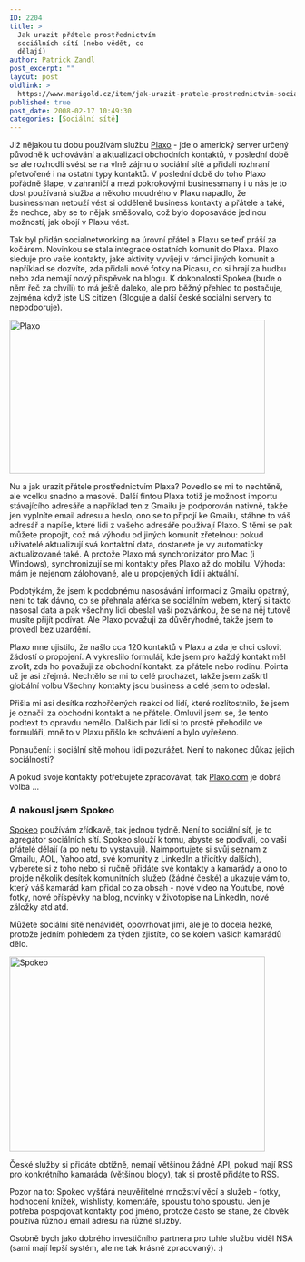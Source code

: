 ```yaml
---
ID: 2204
title: >
  Jak urazit přátele prostřednictvím
  sociálních sítí (nebo vědět, co
  dělají)
author: Patrick Zandl
post_excerpt: ""
layout: post
oldlink: >
  https://www.marigold.cz/item/jak-urazit-pratele-prostrednictvim-socialnich-siti-nebo-vedet-co-delaji
published: true
post_date: 2008-02-17 10:49:30
categories: [Sociální sítě]
---
```

Již nějakou tu dobu používám službu <a href="http://www.plaxo.com">Plaxo</a> - jde o americký server určený původně k uchovávání a aktualizaci obchodních kontaktů, v poslední době se ale rozhodli svést se na vlně zájmu o sociální sítě a přidali rozhraní přetvořené i na ostatní typy kontaktů. V poslední době do toho Plaxo pořádně šlape, v zahraničí a mezi pokrokovými businessmany i u nás je to dost používaná služba a někoho moudrého v Plaxu napadlo, že businessman netouží vést si odděleně business kontakty a přátele a také, že nechce, aby se to nějak směšovalo, což bylo doposaváde jedinou možností, jak obojí v Plaxu vést. 

Tak byl přidán socialnetworking na úrovní přátel a Plaxu se teď práší za kočárem. Novinkou se stala integrace ostatních komunit do Plaxa. Plaxo sleduje pro vaše kontakty, jaké aktivity vyvíjejí v rámci jiných komunit a například se dozvíte, zda přidali nové fotky na Picasu, co si hrají za hudbu nebo zda nemají nový příspěvek na blogu. K dokonalosti Spokea (bude o něm řeč za chvíli) to má ještě daleko, ale pro běžný přehled to postačuje, zejména když jste US citizen (Bloguje a další české sociální servery to nepodporuje).

<a href="http://www.marigold.cz/wp-content/plaxo.png"><img src="http://www.marigold.cz/wp-content/_plaxo.png" width="450" height="271" alt="Plaxo " title="Plaxo "  /></a>

Nu a jak urazit přátele prostřednictvím Plaxa? Povedlo se mi to nechtěně, ale vcelku snadno a masově. Další fintou Plaxa totiž je možnost importu stávajícího adresáře a například ten z Gmailu je podporován nativně, takže jen vyplníte email adresu a heslo, ono se to připojí ke Gmailu, stáhne to váš adresář a napíše, které lidi z vašeho adresáře používají Plaxo. S těmi se pak můžete propojit, což má výhodu od jiných komunit zřetelnou: pokud uživatelé aktualizují svá kontaktní data, dostanete je vy automaticky aktualizované také. A protože Plaxo má synchronizátor pro Mac (i Windows), synchronizují se mi kontakty přes Plaxo až do mobilu. Výhoda: mám je nejenom zálohované, ale u propojených lidí i aktuální. 

Podotýkám, že jsem k podobnému nasosávání informací z Gmailu opatrný, není to tak dávno, co se přehnala aférka se sociálním webem, který si takto nasosal data a pak všechny lidi obeslal vaší pozvánkou, že se na něj tutově musíte přijít podívat. Ale Plaxo považuji za důvěryhodné, takže jsem to provedl bez uzardění. 

Plaxo mne ujistilo, že našlo cca 120 kontaktů v Plaxu a zda je chci oslovit žádostí o propojení. A vykreslilo formulář, kde jsem pro každý kontakt měl zvolit, zda ho považuji za obchodní kontakt, za přátele nebo rodinu. Pointa už je asi zřejmá. Nechtělo se mi to celé procházet, takže jsem zaškrtl globální volbu Všechny kontakty jsou business a celé jsem to odeslal. 

Přišla mi asi desítka rozhořčených reakcí od lidí, které rozlítostnilo, že jsem je označil za obchodní kontakt a ne přátele. Omluvil jsem se, že tento podtext to opravdu nemělo. Dalších pár lidí si to prostě přehodilo ve formuláři, mně to v Plaxu přišlo ke schválení a bylo vyřešeno. 

Ponaučení: i sociální sítě mohou lidi pozurážet. Není to nakonec důkaz jejich sociálnosti?

A pokud svoje kontakty potřebujete zpracovávat, tak <a href="http://www.plaxo.com">Plaxo.com</a> je dobrá volba ... 

<h3>A nakousl jsem Spokeo</h3>

<a href="http://www.spokeo.com">Spokeo</a> používám zřídkavě, tak jednou týdně. Není to sociální síť, je to agregátor sociálních sítí. Spokeo slouží k tomu, abyste se podívali, co vaši přátelé dělají (a po netu to vystavují). Naimportujete si svůj seznam z Gmailu, AOL, Yahoo atd, své komunity z LinkedIn a třicítky dalších), vyberete si z toho nebo si ručně přidáte své kontakty a kamarády a ono to projde několik desítek komunitních služeb (žádné české) a ukazuje vám to, který váš kamarád kam přidal co za obsah - nové video na Youtube, nové fotky, nové příspěvky na blog, novinky v životopise na LinkedIn, nové záložky atd atd. 

Můžete sociální sítě nenávidět, opovrhovat jimi, ale je to docela hezké, protože jedním pohledem za týden zjistíte, co se kolem vašich kamarádů dělo. 

<a href="http://www.marigold.cz/wp-content/spokeo.png"><img src="http://www.marigold.cz/wp-content/_spokeo.png" width="450" height="344" alt="Spokeo" title="Spokeo"  /></a>

České služby si přidáte obtížně, nemají většinou žádné API, pokud mají RSS pro konkrétního kamaráda (většinou blogy), tak si prostě přidáte to RSS. 

Pozor na to: Spokeo vyšťárá neuvěřitelné množství věcí a služeb - fotky, hodnocení knížek, wishlisty, komentáře, spoustu toho spoustu. Jen je potřeba pospojovat kontakty pod jméno, protože často se stane, že člověk používá různou email adresu na různé služby. 

Osobně bych jako dobrého investičního partnera pro tuhle službu viděl NSA (sami mají lepší systém, ale ne tak krásně zpracovaný). :)